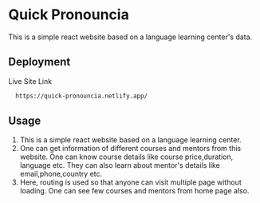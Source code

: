 
# Quick Pronouncia

This is a simple react website based on a language learning center's data.


## Deployment

Live Site Link

```bash
  https://quick-pronouncia.netlify.app/
```

  
## Usage

1. This is a simple react website based on a language learning center.
2. One can get information of different courses and mentors from this website. One can know course details like course price,duration, language etc. They can also learn about mentor's details like email,phone,country etc. 
3. Here, routing is used so that anyone can visit multiple page without loading. One can see few courses and mentors from home page also.



  